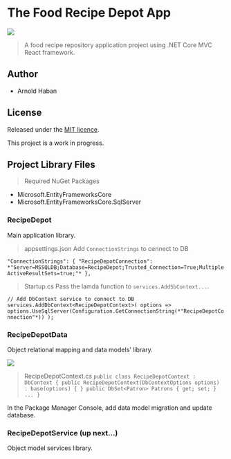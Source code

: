 # The Food Recipe Depot App
![](https://img.shields.io/badge/version-1.1.0-red.svg)

>A food recipe repository application project using .NET Core MVC React framework.

## Author
- Arnold Haban
## License
Released under the [MIT licence](http://opensource.org/licenses/MIT).

This project is a work in progress.

## Project Library Files
>Required NuGet Packages
* Microsoft.EntityFrameworksCore
* Microsoft.EntityFrameworksCore.SqlServer
### RecipeDepot
Main application library.

>appsettings.json
Add `ConnectionStrings` to cennect to DB

`
  "ConnectionStrings": {
    "RecipeDepotConnection": *"Server=MSSQLDB;Database=RecipeDepot;Trusted_Connection=True;MultipleActiveResultSets=true;"*
  },
`

>Startup.cs
Pass the lamda function to `services.AddSbContext...`.

`
			// Add DbContext service to connect to DB
            services.AddDbContext<RecipeDepotContext>( options
                => options.UseSqlServer(Configuration.GetConnectionString(*"RecipeDepotConnection"*)) );
`


### RecipeDepotData
Object relational mapping and data models' library.

![](https://github.com/hsbyte/recipe-depot.net-mvc-react/.md/dbschema.png)

>RecipeDepotContext.cs
`
    public class RecipeDepotContext : DbContext
    {
        public RecipeDepotContext(DbContextOptions options) : base(options) { }
        public DbSet<Patron> Patrons { get; set; }
        ...
    }
`

In the Package Manager Console, add data model migration and update database.

### RecipeDepotService (up next...)
Object model services library.

